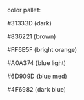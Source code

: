 color pallet:

#31333D (dark)

#836221 (brown)

#FF6E5F (bright orange)

#A0A374 (blue light)

#6D909D (blue med)

#4F6982 (dark blue)
